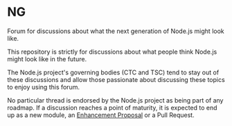 # NG

Forum for discussions about what the next generation of Node.js might look like.

This repository is strictly for discussions about what people think Node.js might look like in the future.

The Node.js project's governing bodies (CTC and TSC) tend to stay out of these discussions and allow those
passionate about discussing these topics to enjoy using this forum.

No particular thread is endorsed by the Node.js project as being part of any roadmap. 
If a discussion reaches a point of maturity, it is expected to end up as a new module, an 
[Enhancement Proposal](https://github.com/nodejs/node-eps) or a Pull Request.
